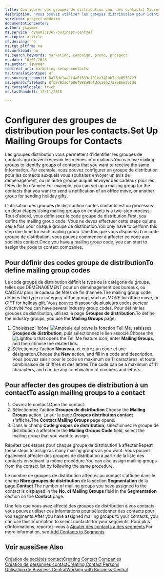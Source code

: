 ```yaml
---
title: Configurer des groupes de distribution pour des contacts| Microsoft Docs
description: "Vous pouvez utiliser les groupes distribution pour identifier les groupes contacts qui doivent recevoir les mêmes informations, par exemple, pour une campagne marketing ou une promotion."
services: project-madeira
documentationcenter: 
author: jswymer
ms.service: dynamics365-business-central
ms.topic: article
ms.devlang: na
ms.tgt_pltfrm: na
ms.workload: na
ms.search.keywords: marketing, campaign, promo, prospect
ms.date: 10/01/2018
ms.author: jswymer
redirect_url: marketing-setup-contacts
ms.translationtype: HT
ms.sourcegitcommit: 8a73de1aa2f4a0f633c401ea341bb7bde6579723
ms.openlocfilehash: 8fb97913d4a864988e8ef3c62eb27a8a86e361dd
ms.contentlocale: fr-ch
ms.lasthandoff: 12/11/2018

---
```

# <a name="set-up-mailing-groups-for-contacts"></a><span data-ttu-id="ce1bf-103">Configurer des groupes de distribution pour les contacts.</span><span class="sxs-lookup"><span data-stu-id="ce1bf-103">Set Up Mailing Groups for Contacts</span></span>
<span data-ttu-id="ce1bf-104">Les groupes distribution vous permettent d'identifier les groupes de contacts qui doivent recevoir les mêmes informations.</span><span class="sxs-lookup"><span data-stu-id="ce1bf-104">You can use mailing groups to identify groups of contacts that you want to receive the same information.</span></span> <span data-ttu-id="ce1bf-105">Par exemple, vous pouvez configurer un groupe de distribution pour les contacts auxquels vous souhaitez envoyer un avis de déménagement, ou un autre groupe auquel envoyer des cadeaux pour les fêtes de fin d'année.</span><span class="sxs-lookup"><span data-stu-id="ce1bf-105">For example, you can set up a mailing group for the contacts that you want to send a notification of an office move, or another group for sending holiday gifts.</span></span>

<span data-ttu-id="ce1bf-106">L'utilisation des groupes de distribution sur les contacts est un processus en deux étapes.</span><span class="sxs-lookup"><span data-stu-id="ce1bf-106">Using mailing groups on contacts is a two-step process.</span></span> <span data-ttu-id="ce1bf-107">Tout d'abord, vous définissez le code groupe de distribution.</span><span class="sxs-lookup"><span data-stu-id="ce1bf-107">First, you define the mailing group code.</span></span> <span data-ttu-id="ce1bf-108">Vous ne devez effectuer cette étape qu'une seule fois pour chaque groupe de distribution.</span><span class="sxs-lookup"><span data-stu-id="ce1bf-108">You only have to perform this step one time for each mailing group.</span></span> <span data-ttu-id="ce1bf-109">Une fois que vous disposez d'un code groupe de distribution, vous pouvez commencer à affecter ce code aux sociétés contact.</span><span class="sxs-lookup"><span data-stu-id="ce1bf-109">Once you have a mailing group code, you can start to assign the code to contact companies.</span></span>

## <a name="to-define-mailing-group-codes"></a><span data-ttu-id="ce1bf-110">Pour définir des codes groupe de distribution</span><span class="sxs-lookup"><span data-stu-id="ce1bf-110">To define mailing group codes</span></span>
<span data-ttu-id="ce1bf-111">Le code groupe de distribution définit le type ou la catégorie du groupe, telles que DÉMÉNAGEMENT pour un déménagement des bureaux, ou CADEAU pour le cadeau de fêtes de fin d'année.</span><span class="sxs-lookup"><span data-stu-id="ce1bf-111">The mailing group code defines the type or category of the group, such as MOVE for office move, or GIFT for holiday gift.</span></span> <span data-ttu-id="ce1bf-112">Vous pouvez disposer de plusieurs codes secteur d'activité.</span><span class="sxs-lookup"><span data-stu-id="ce1bf-112">You can have several industry group codes.</span></span> <span data-ttu-id="ce1bf-113">Pour définir les groupes de distribution, utilisez la page **Groupes de distribution**.</span><span class="sxs-lookup"><span data-stu-id="ce1bf-113">To define the industry groups, you use the **Mailing Groups** page.</span></span>

1. <span data-ttu-id="ce1bf-114">Choisissez l'icône ![Ampoule qui ouvre la fonction Tell Me](media/ui-search/search_small.png "Dites-moi ce que vous voulez faire"), saisissez **Groupes de distribution**, puis sélectionnez le lien associé.</span><span class="sxs-lookup"><span data-stu-id="ce1bf-114">Choose the ![Lightbulb that opens the Tell Me feature](media/ui-search/search_small.png "Tell me what you want to do") icon, enter **Mailing Groups**, and then choose the related link.</span></span>
2. <span data-ttu-id="ce1bf-115">Sélectionnez l'action **Nouveau**, et entrez un code et une désignation.</span><span class="sxs-lookup"><span data-stu-id="ce1bf-115">Choose the **New** action, and fill in a code and description.</span></span> <span data-ttu-id="ce1bf-116">Vous pouvez saisir pour le code un maximum de 11 caractères, et toute combinaison de chiffres et des lettres.</span><span class="sxs-lookup"><span data-stu-id="ce1bf-116">The code can be a maximum of 11 characters, and can be any combination of numbers and letters.</span></span>

## <a name="AssignMailGroupContact"></a> <span data-ttu-id="ce1bf-117">Pour affecter des groupes de distribution à un contact</span><span class="sxs-lookup"><span data-stu-id="ce1bf-117">To assign mailing groups to a contact</span></span>
1. <span data-ttu-id="ce1bf-118">Ouvrez le contact.</span><span class="sxs-lookup"><span data-stu-id="ce1bf-118">Open the contact.</span></span>
2. <span data-ttu-id="ce1bf-119">Sélectionnez l'action **Groupes de distribution**.</span><span class="sxs-lookup"><span data-stu-id="ce1bf-119">Choose the **Mailing Groups** action.</span></span> <span data-ttu-id="ce1bf-120">La sur la page **Groupes distribution contact** s'affiche.</span><span class="sxs-lookup"><span data-stu-id="ce1bf-120">The **Contact Mailing Groups** page opens.</span></span>
3. <span data-ttu-id="ce1bf-121">Dans le champ **Code groupes de distribution**, sélectionnez le groupe de distribution à affecter.</span><span class="sxs-lookup"><span data-stu-id="ce1bf-121">In the **Mailing Groups Code** field, select the mailing group that you want to assign.</span></span>

<span data-ttu-id="ce1bf-122">Répétez ces étapes pour chaque groupe de distribution à affecter.</span><span class="sxs-lookup"><span data-stu-id="ce1bf-122">Repeat these steps to assign as many mailing groups as you want.</span></span> <span data-ttu-id="ce1bf-123">Vous pouvez également affecter des groupes de distribution à partir de la liste des contacts en suivant la même procédure.</span><span class="sxs-lookup"><span data-stu-id="ce1bf-123">You can also assign mailing groups from the contact list by following the same procedure.</span></span>

<span data-ttu-id="ce1bf-124">Le nombre de groupes de distribution affectés au contact s'affiche dans le champ **Nbre groupes de distribution** de la section **Segmentation** de la page **Contact**.</span><span class="sxs-lookup"><span data-stu-id="ce1bf-124">The number of mailing groups you have assigned to the contact is displayed in the **No. of Mailing Groups** field in the **Segmentation** section on the **Contact** page.</span></span>

<span data-ttu-id="ce1bf-125">Une fois que vous avez affecté des groupes de distribution à vos contacts, vous pouvez utiliser ces informations pour sélectionner des contacts pour vos segments.</span><span class="sxs-lookup"><span data-stu-id="ce1bf-125">After you have assigned mailing groups to your contacts, you can use this information to select contacts for your segments.</span></span> <span data-ttu-id="ce1bf-126">Pour plus d'informations, reportez-vous à [Ajouter des contacts à des segments](marketing-add-contact-segment.md).</span><span class="sxs-lookup"><span data-stu-id="ce1bf-126">For more information, see [Add Contacts to Segments](marketing-add-contact-segment.md).</span></span>

## <a name="see-also"></a><span data-ttu-id="ce1bf-127">Voir aussi</span><span class="sxs-lookup"><span data-stu-id="ce1bf-127">See Also</span></span>
[<span data-ttu-id="ce1bf-128">Création de sociétés contact</span><span class="sxs-lookup"><span data-stu-id="ce1bf-128">Creating Contact Companies</span></span>](marketing-create-contact-companies.md)  
[<span data-ttu-id="ce1bf-129">Création de personnes contact</span><span class="sxs-lookup"><span data-stu-id="ce1bf-129">Creating Contact Persons</span></span>](marketing-create-contact-persons.md)  
[<span data-ttu-id="ce1bf-130">Utilisation de Business Central</span><span class="sxs-lookup"><span data-stu-id="ce1bf-130">Working with Business Central</span></span>](ui-work-product.md)

